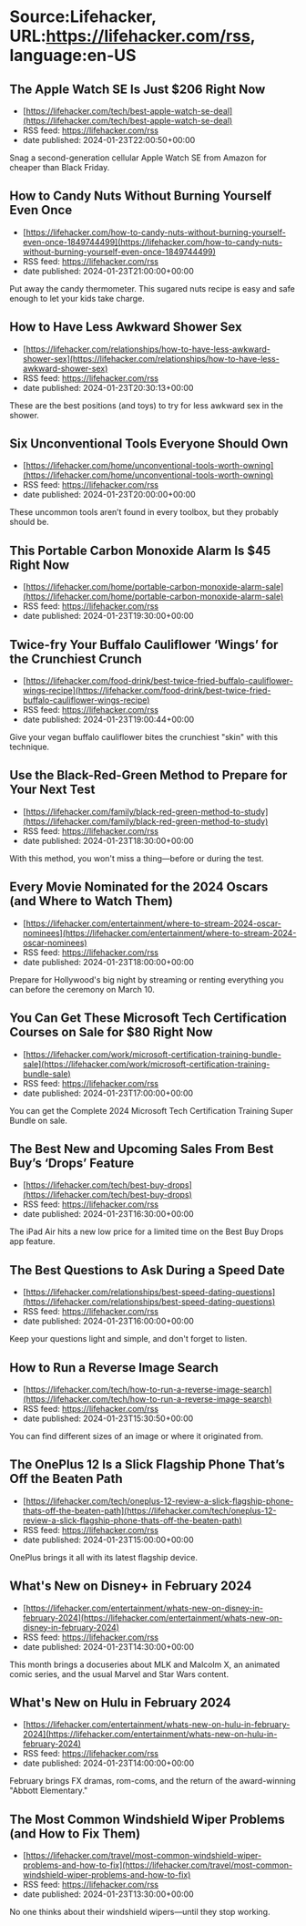# Source:Lifehacker, URL:https://lifehacker.com/rss, language:en-US

## The Apple Watch SE Is Just $206 Right Now
 - [https://lifehacker.com/tech/best-apple-watch-se-deal](https://lifehacker.com/tech/best-apple-watch-se-deal)
 - RSS feed: https://lifehacker.com/rss
 - date published: 2024-01-23T22:00:50+00:00

Snag a second-generation cellular Apple Watch SE from Amazon for cheaper than Black Friday.

## How to Candy Nuts Without Burning Yourself Even Once
 - [https://lifehacker.com/how-to-candy-nuts-without-burning-yourself-even-once-1849744499](https://lifehacker.com/how-to-candy-nuts-without-burning-yourself-even-once-1849744499)
 - RSS feed: https://lifehacker.com/rss
 - date published: 2024-01-23T21:00:00+00:00

Put away the candy thermometer. This sugared nuts recipe is easy and safe enough to let your kids take charge.

## How to Have Less Awkward Shower Sex
 - [https://lifehacker.com/relationships/how-to-have-less-awkward-shower-sex](https://lifehacker.com/relationships/how-to-have-less-awkward-shower-sex)
 - RSS feed: https://lifehacker.com/rss
 - date published: 2024-01-23T20:30:13+00:00

These are the best positions (and toys) to try for less awkward sex in the shower.

## Six Unconventional Tools Everyone Should Own
 - [https://lifehacker.com/home/unconventional-tools-worth-owning](https://lifehacker.com/home/unconventional-tools-worth-owning)
 - RSS feed: https://lifehacker.com/rss
 - date published: 2024-01-23T20:00:00+00:00

These uncommon tools aren’t found in every toolbox, but they probably should be.

## This Portable Carbon Monoxide Alarm Is $45 Right Now
 - [https://lifehacker.com/home/portable-carbon-monoxide-alarm-sale](https://lifehacker.com/home/portable-carbon-monoxide-alarm-sale)
 - RSS feed: https://lifehacker.com/rss
 - date published: 2024-01-23T19:30:00+00:00



## Twice-fry Your Buffalo Cauliflower ‘Wings’ for the Crunchiest Crunch
 - [https://lifehacker.com/food-drink/best-twice-fried-buffalo-cauliflower-wings-recipe](https://lifehacker.com/food-drink/best-twice-fried-buffalo-cauliflower-wings-recipe)
 - RSS feed: https://lifehacker.com/rss
 - date published: 2024-01-23T19:00:44+00:00

Give your vegan buffalo cauliflower bites the crunchiest "skin" with this technique.

## Use the Black-Red-Green Method to Prepare for Your Next Test
 - [https://lifehacker.com/family/black-red-green-method-to-study](https://lifehacker.com/family/black-red-green-method-to-study)
 - RSS feed: https://lifehacker.com/rss
 - date published: 2024-01-23T18:30:00+00:00

With this method, you won't miss a thing—before or during the test.

## Every Movie Nominated for the 2024 Oscars (and Where to Watch Them)
 - [https://lifehacker.com/entertainment/where-to-stream-2024-oscar-nominees](https://lifehacker.com/entertainment/where-to-stream-2024-oscar-nominees)
 - RSS feed: https://lifehacker.com/rss
 - date published: 2024-01-23T18:00:00+00:00

Prepare for Hollywood's big night by streaming or renting everything you can before the ceremony on March 10.

## You Can Get These Microsoft Tech Certification Courses on Sale for $80 Right Now
 - [https://lifehacker.com/work/microsoft-certification-training-bundle-sale](https://lifehacker.com/work/microsoft-certification-training-bundle-sale)
 - RSS feed: https://lifehacker.com/rss
 - date published: 2024-01-23T17:00:00+00:00

You can get the Complete 2024 Microsoft Tech Certification Training Super Bundle on sale.

## The Best New and Upcoming Sales From Best Buy’s ‘Drops’ Feature
 - [https://lifehacker.com/tech/best-buy-drops](https://lifehacker.com/tech/best-buy-drops)
 - RSS feed: https://lifehacker.com/rss
 - date published: 2024-01-23T16:30:00+00:00

The iPad Air hits a new low price for a limited time on the Best Buy Drops app feature.

## The Best Questions to Ask During a Speed Date
 - [https://lifehacker.com/relationships/best-speed-dating-questions](https://lifehacker.com/relationships/best-speed-dating-questions)
 - RSS feed: https://lifehacker.com/rss
 - date published: 2024-01-23T16:00:00+00:00

Keep your questions light and simple, and don't forget to listen.

## How to Run a Reverse Image Search
 - [https://lifehacker.com/tech/how-to-run-a-reverse-image-search](https://lifehacker.com/tech/how-to-run-a-reverse-image-search)
 - RSS feed: https://lifehacker.com/rss
 - date published: 2024-01-23T15:30:50+00:00

You can find different sizes of an image or where it originated from.

## The OnePlus 12 Is a Slick Flagship Phone That’s Off the Beaten Path
 - [https://lifehacker.com/tech/oneplus-12-review-a-slick-flagship-phone-thats-off-the-beaten-path](https://lifehacker.com/tech/oneplus-12-review-a-slick-flagship-phone-thats-off-the-beaten-path)
 - RSS feed: https://lifehacker.com/rss
 - date published: 2024-01-23T15:00:00+00:00

OnePlus brings it all with its latest flagship device.

## What's New on Disney+ in February 2024
 - [https://lifehacker.com/entertainment/whats-new-on-disney-in-february-2024](https://lifehacker.com/entertainment/whats-new-on-disney-in-february-2024)
 - RSS feed: https://lifehacker.com/rss
 - date published: 2024-01-23T14:30:00+00:00

This month brings a docuseries about MLK and Malcolm X, an animated comic series, and the usual Marvel and Star Wars content.

## What's New on Hulu in February 2024
 - [https://lifehacker.com/entertainment/whats-new-on-hulu-in-february-2024](https://lifehacker.com/entertainment/whats-new-on-hulu-in-february-2024)
 - RSS feed: https://lifehacker.com/rss
 - date published: 2024-01-23T14:00:00+00:00

February brings FX dramas, rom-coms, and the return of the award-winning "Abbott Elementary."

## The Most Common Windshield Wiper Problems (and How to Fix Them)
 - [https://lifehacker.com/travel/most-common-windshield-wiper-problems-and-how-to-fix](https://lifehacker.com/travel/most-common-windshield-wiper-problems-and-how-to-fix)
 - RSS feed: https://lifehacker.com/rss
 - date published: 2024-01-23T13:30:00+00:00

No one thinks about their windshield wipers—until they stop working.

